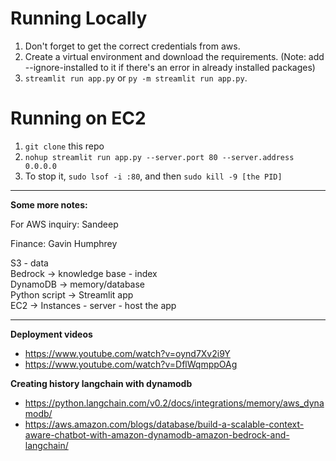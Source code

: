 # Running Locally

1. Don't forget to get the correct credentials from aws.
2. Create a virtual environment and download the requirements. (Note: add --ignore-installed to it if there's an error in already installed packages)
3. `streamlit run app.py` or `py -m streamlit run app.py`.

# Running on EC2
1. `git clone` this repo
2. `nohup streamlit run app.py --server.port 80 --server.address 0.0.0.0`
3. To stop it, `sudo lsof -i :80`, and then `sudo kill -9 [the PID]`

---

**Some more notes:**

For AWS inquiry: Sandeep

Finance: Gavin Humphrey

S3 - data \
Bedrock -> knowledge base - index \
DynamoDB -> memory/database \
Python script -> Streamlit app \
EC2 -> Instances - server - host the app

---

**Deployment videos**
- https://www.youtube.com/watch?v=oynd7Xv2i9Y
- https://www.youtube.com/watch?v=DflWqmppOAg

**Creating history langchain with dynamodb**
- https://python.langchain.com/v0.2/docs/integrations/memory/aws_dynamodb/
- https://aws.amazon.com/blogs/database/build-a-scalable-context-aware-chatbot-with-amazon-dynamodb-amazon-bedrock-and-langchain/
